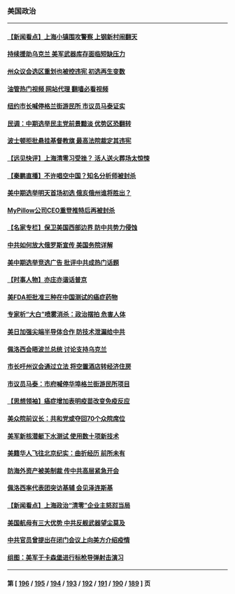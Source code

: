### 美国政治
---
#### [【新闻看点】上海小镇围攻警察 上钢新村闹翻天](../../pages/ncid1078159/n13725816.md?05032045) 
#### [持续援助乌克兰 美军武器库存面临短缺压力](../../pages/ncid1078159/n13725947.md?05032045) 
#### [州众议会选区重划也被控违宪 初选再生变数](../../pages/ncid1078159/n13725962.md?05032045) 
#### [油管热门视频 网站代理 翻墙必看视频](http://209.222.30.114:81/youtube.html?05032045)
#### [纽约市长喊停格兰街游民所 市议员马泰证实](../../pages/ncid1078159/n13725969.md?05032045) 
#### [民调：中期选举民主党前景黯淡 优势区恐翻转](../../pages/ncid1078159/n13725757.md?05032045) 
#### [波士顿拒批悬挂基督教旗 最高法院裁定其违宪](../../pages/ncid1078159/n13725763.md?05032045) 
#### [【远见快评】上海清零习受挫？ 活人送火葬场太惊悚](../../pages/ncid1078159/n13725813.md?05032045) 
#### [【秦鹏直播】不许唱空中国？知名分析师被封杀](../../pages/ncid1078159/n13725611.md?05032045) 
#### [美中期选举明天首场初选 俄亥俄州谁将胜出？](../../pages/ncid1078159/n13725682.md?05032045) 
#### [MyPillow公司CEO重登推特后再被封杀](../../pages/ncid1078159/n13725760.md?05032045) 
#### [【名家专栏】保卫美国西部边界 防中共势力侵蚀](../../pages/ncid1078159/n13725525.md?05032045) 
#### [中共如何放大俄罗斯宣传 美国务院详解](../../pages/ncid1078159/n13725728.md?05032045) 
#### [美中期选举竞选广告 批评中共成热门话题](../../pages/ncid1078159/n13725722.md?05032045) 
#### [【时事人物】亦庄亦谐话普京](../../pages/ncid1078159/n13717062.md?05032045) 
#### [美FDA拒批准三种在中国测试的癌症药物](../../pages/ncid1078159/n13725655.md?05032045) 
#### [专家析“大白”喷雾消杀：政治摆拍 危害人体](../../pages/ncid1078159/n13725685.md?05032045) 
#### [美日加强尖端半导体合作 防技术泄漏给中共](../../pages/ncid1078159/n13725683.md?05032045) 
#### [佩洛西会晤波兰总统 讨论支持乌克兰](../../pages/ncid1078159/n13725544.md?05032045) 
#### [市长吁州议会通过立法 将空置酒店转经济住房](../../pages/ncid1078159/n13725212.md?05032045) 
#### [市议员马泰：市府喊停华埠格兰街游民所项目](../../pages/ncid1078159/n13725214.md?05032045) 
#### [【思想领袖】癌症增加表明疫苗改变免疫反应](../../pages/ncid1078159/n13723598.md?05032045) 
#### [美众院前议长：共和党或夺回70个众院席位](../../pages/ncid1078159/n13724953.md?05032045) 
#### [美军新核潜艇下水测试  使用数十项新技术](../../pages/ncid1078159/n13724976.md?05032045) 
#### [美籍华人飞往北京纪实：曲折经历 前所未有](../../pages/ncid1078159/n13724892.md?05032045) 
#### [防海外资产被美制裁 传中共高层紧急开会](../../pages/ncid1078159/n13724802.md?05032045) 
#### [佩洛西率代表团突访基辅 会见泽连斯基](../../pages/ncid1078159/n13724678.md?05032045) 
#### [【新闻看点】上海政治“清零”企业主怒怼当局](../../pages/ncid1078159/n13724334.md?05032045) 
#### [美国航母有三大优势 中共反舰武器望尘莫及](../../pages/ncid1078159/n13710322.md?05032045) 
#### [中共官员曾提出在闭门会议上向美方介绍疫情](../../pages/ncid1078159/n13724461.md?05032045) 
#### [组图：美军于卡森堡进行标枪导弹射击演习](../../pages/ncid1078159/n13723972.md?05032045) 

---
#### 第 [ [196](./196.md?05032045) / [195](./195.md?05032045) / [194](./194.md?05032045) / [193](./193.md?05032045) / [192](./192.md?05032045) / [191](./191.md?05032045) / [190](./190.md?05032045) / [189](./189.md?05032045) ] 页
